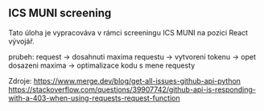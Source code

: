 ## ICS MUNI screening

Tato úloha je vypracováva v rámci screeningu ICS MUNI na pozici React vývojář.

prubeh: request -> dosahnuti maxima requestu -> vytvoreni tokenu -> opet dosazeni maxima -> optimalizace kodu s mene requesty

Zdroje:
https://www.merge.dev/blog/get-all-issues-github-api-python
https://stackoverflow.com/questions/39907742/github-api-is-responding-with-a-403-when-using-requests-request-function

